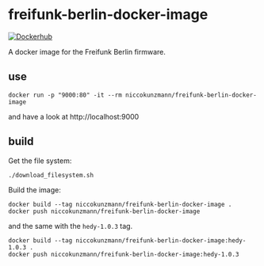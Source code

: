# freifunk-berlin-docker-image

[![Dockerhub](https://img.shields.io/docker/automated/niccokunzmann/freifunk-berlin-docker-image.svg)](https://cloud.docker.com/repository/docker/niccokunzmann/freifunk-berlin-docker-image)

A docker image for the Freifunk Berlin firmware.

## use

```shell
docker run -p "9000:80" -it --rm niccokunzmann/freifunk-berlin-docker-image
```

and have a look at http://localhost:9000

## build

Get the file system:

```shell
./download_filesystem.sh
```

Build the image:

```shell
docker build --tag niccokunzmann/freifunk-berlin-docker-image .
docker push niccokunzmann/freifunk-berlin-docker-image
```

and the same with the `hedy-1.0.3` tag.

```shell
docker build --tag niccokunzmann/freifunk-berlin-docker-image:hedy-1.0.3 .
docker push niccokunzmann/freifunk-berlin-docker-image:hedy-1.0.3
```



